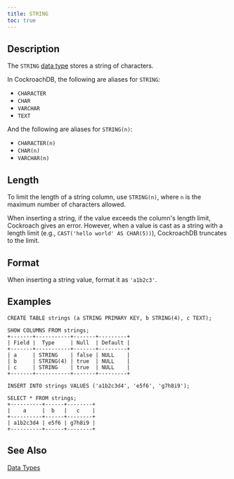 ```yaml
---
title: STRING
toc: true
---
```


## Description

The `STRING` [data type](data-types.html) stores a string of characters.

In CockroachDB, the following are aliases for `STRING`: 

- `CHARACTER`
- `CHAR` 
- `VARCHAR`
- `TEXT`

And the following are aliases for `STRING(n)`:

- `CHARACTER(n)`
- `CHAR(n)` 
- `VARCHAR(n)` 

## Length

To limit the length of a string column, use `STRING(n)`, where `n` is the maximum number of characters allowed.

When inserting a string, if the value exceeds the column's length limit, Cockroach gives an error. However, when a value is cast as a string with a length limit (e.g., `CAST('hello world' AS CHAR(5))`), CockroachDB truncates to the limit.

## Format

When inserting a string value, format it as `'a1b2c3'`.

## Examples

~~~
CREATE TABLE strings (a STRING PRIMARY KEY, b STRING(4), c TEXT);

SHOW COLUMNS FROM strings;
+-------+-----------+-------+---------+
| Field |  Type     | Null  | Default |
+-------+-----------+-------+---------+
| a     | STRING    | false | NULL    |
| b     | STRING(4) | true  | NULL    |
| c     | STRING    | true  | NULL    |
+-------+-----------+-------+---------+

INSERT INTO strings VALUES ('a1b2c3d4', 'e5f6', 'g7h8i9');

SELECT * FROM strings;
+----------+------+--------+
|    a     |  b   |   c    |
+----------+------+--------+
| a1b2c3d4 | e5f6 | g7h8i9 |
+----------+------+--------+
~~~

## See Also

[Data Types](data-types.html)